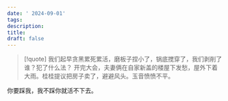 ```yaml
---
date: ' 2024-09-01'
tags: 
description: 
title: 
draft: false
---
```

> [!quote] 我们起早贪黑累死累活，磨板子捏小了，锅底搅穿了，我们剥削了谁？犯了什么法？
>开完大会，夫妻俩在自家新盖的楼屋下发愁，屋外下着大雨。桂桂提议把房子卖了，避避风头。玉音愤愤不平。


你要踩我，我不踩你就活不下去。